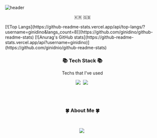 <!--
### Hi there 👋
-->
<!--
**ginidino/ginidino** is a ✨ _special_ ✨ repository because its `README.md` (this file) appears on your GitHub profile.

Here are some ideas to get you started:

- 🔭 I’m currently working on ...
- 🌱 I’m currently learning ...
- 👯 I’m looking to collaborate on ...
- 🤔 I’m looking for help with ...
- 💬 Ask me about ...
- 📫 How to reach me: ...
- 😄 Pronouns: ...
- ⚡ Fun fact: ...
-->
![header](https://capsule-render.vercel.app/api?type=slice&color=cce5ee&height=200&section=header&text=injaeLee&fontSize=70&animation=twinkling&fontColor=7E7E7E)

<p align="center">🇰🇷 🇬🇧</p>   
[![Top Langs](https://github-readme-stats.vercel.app/api/top-langs/?username=ginidino&langs_count=8)](https://github.com/ginidino/github-readme-stats)
[![Anurag's GitHub stats](https://github-readme-stats.vercel.app/api?username=ginidino)](https://github.com/ginidnio/github-readme-stats)

<h3 align="center">📚 Tech Stack 📚</h3>
<p align="center">Techs that I've used</p>

<p align = "center">
  <img src="https://img.shields.io/badge/Java-006D5C?style=for-the-badge&logo=Java&logoColor=white"/></a>&nbsp 
  <img src="https://img.shields.io/badge/swift-F54A2A?style=for-the-badge&logo=swift&logoColor=white"/></a>&nbsp

<br><br>
<h3 align="center">🍀 About Me 🍀</h3><br>
<p align="center">
<a href="https://www.instagram.com/jaeyaaa._.1ee3/"><img src="https://img.shields.io/badge/Instagram-E4405F?style=flat-square&logo=Instagram&logoColor=white&link=https://www.instagram.com/woo0_hooo/"/></a>&nbsp

